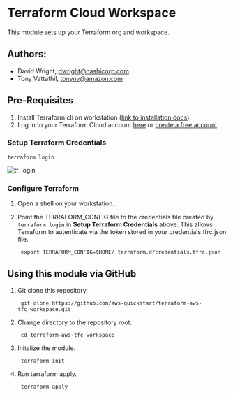
# Terraform Cloud Workspace
This module sets up your Terraform org and workspace.
## Authors:
- David Wright, dwright@hashicorp.com
- Tony Vattathil, tonynv@amazon.com

## Pre-Requisites
1. Install Terraform cli on workstation ([link to installation docs](https://learn.hashicorp.com/tutorials/terraform/install-cli)).
2. Log in to your Terraform Cloud account [here](https://app.terraform.io/) or [create a free account](https://app.terraform.io/signup/account).


### Setup Terraform Credentials
`terraform login`

![tf_login](https://user-images.githubusercontent.com/5912128/94082035-da803f80-fdb4-11ea-902c-e4aa1003ac22.gif)

### Configure Terraform

1. Open a shell on your workstation.
2. Point the TERRAFORM_CONFIG file to the credentials file created by `terraform login` in **Setup Terraform Credentials** above. This allows Terraform to autenticate via the token stored in your credentials.tfrc.json file.

        export TERRAFORM_CONFIG=$HOME/.terraform.d/credentials.tfrc.json

## Using this module via GitHub
1. Git clone this repository.

        git clone https://github.com/aws-quickstart/terraform-aws-tfc_workspace.git

2. Change directory to the repository root.

        cd terraform-aws-tfc_workspace

3. Initalize the module.

        terraform init

4. Run terraform apply.

        terraform apply
